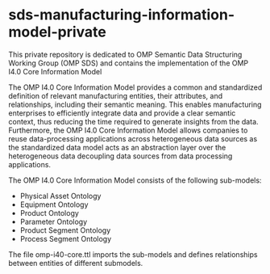 # sds-manufacturing-information-model-private
This private repository is dedicated to OMP Semantic Data Structuring Working Group (OMP SDS)
and contains the implementation of the OMP I4.0 Core Information Model

The OMP I4.0 Core Information Model provides a common and standardized definition of relevant manufacturing entities, their attributes, and relationships, including their semantic meaning. This enables manufacturing enterprises to efficiently integrate data and provide a clear semantic context, thus reducing the time required to generate insights from the data. Furthermore, the OMP I4.0 Core Information Model allows companies to reuse data-processing applications across heterogeneous data sources as the standardized data model acts as an abstraction layer over the heterogeneous data decoupling data sources from data processing applications.

The OMP I4.0 Core Information Model consists of the following sub-models:
- Physical Asset Ontology
- Equipment Ontology
- Product Ontology
- Parameter Ontology
- Product Segment Ontology
- Process Segment Ontology

The file omp-i40-core.ttl imports the sub-models and defines relationships between entities of different submodels.
